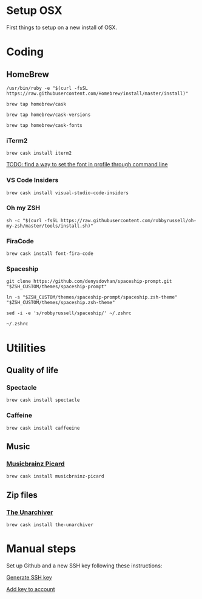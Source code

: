 # Setup OSX
First things to setup on a new install of OSX.

# Coding

## HomeBrew

`/usr/bin/ruby -e "$(curl -fsSL https://raw.githubusercontent.com/Homebrew/install/master/install)"`

`brew tap homebrew/cask`

`brew tap homebrew/cask-versions`

`brew tap homebrew/cask-fonts`

### iTerm2

`brew cask install iterm2`

[TODO: find a way to set the font in profile through command line](https://iterm2.com/documentation-dynamic-profiles.html)

### VS Code Insiders

`brew cask install visual-studio-code-insiders`

### Oh my ZSH
`sh -c "$(curl -fsSL https://raw.githubusercontent.com/robbyrussell/oh-my-zsh/master/tools/install.sh)"`

### FiraCode
`brew cask install font-fira-code`

### Spaceship
`git clone https://github.com/denysdovhan/spaceship-prompt.git "$ZSH_CUSTOM/themes/spaceship-prompt"`

`ln -s "$ZSH_CUSTOM/themes/spaceship-prompt/spaceship.zsh-theme" "$ZSH_CUSTOM/themes/spaceship.zsh-theme"`

`sed -i -e 's/robbyrussell/spaceship/' ~/.zshrc`

`~/.zshrc`

# Utilities

## Quality of life

### Spectacle
`brew cask install spectacle`

### Caffeine
`brew cask install caffeeine`

## Music

### [Musicbrainz Picard](https://picard.musicbrainz.org/)

`brew cask install musicbrainz-picard`

## Zip files

### [The Unarchiver](https://theunarchiver.com/)

`brew cask install the-unarchiver`

# Manual steps
Set up Github and a new SSH key following these instructions:

[Generate SSH key](https://help.github.com/en/articles/generating-a-new-ssh-key-and-adding-it-to-the-ssh-agent)

[Add key to account](https://help.github.com/en/articles/adding-a-new-ssh-key-to-your-github-account)
